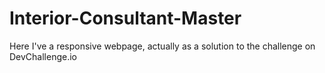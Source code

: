 # Interior-Consultant-Master

Here I've a responsive webpage, actually as a solution to the challenge on DevChallenge.io
